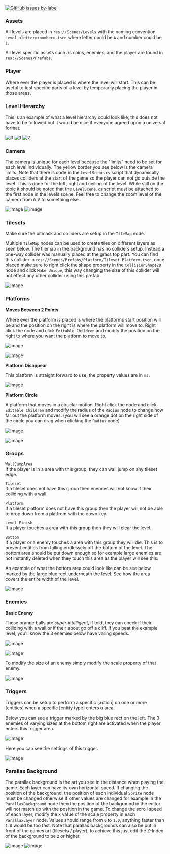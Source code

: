 [![GitHub issues by-label](https://img.shields.io/github/issues/Valks-Games/sankari/level%20designer?color=black&label=Level%20Designer)](https://github.com/Valks-Games/sankari/issues?q=is%3Aissue+is%3Aopen+label%3A%22level+designer%22)

### Assets
All levels are placed in `res://Scenes/Levels` with the naming convention `Level <letter><number>.tscn` where letter could be `A` and number could be `1`.

All level specific assets such as coins, enemies, and the player are found in `res://Scenes/Prefabs`.

### Player
Where ever the player is placed is where the level will start. This can be useful to test specific parts of a level by temporarily placing the player in those areas.

### Level Hierarchy

This is an example of what a level hierarchy could look like, this does not have to be followed but it would be nice if everyone agreed upon a universal format.

![3](https://user-images.githubusercontent.com/6277739/188210442-c5ae2c69-c4b6-46ce-94dc-78b17b15acca.png) ![1](https://user-images.githubusercontent.com/6277739/188210002-7e0eb644-e057-4bc8-8af8-f82e8bb253fc.png) ![2](https://user-images.githubusercontent.com/6277739/188210261-ec1fa467-d868-4aae-962f-4e2addb862d4.png)

### Camera
The camera is unique for each level because the "limits" need to be set for each level individually. The yellow border you see below is the camera limits. Note that there is code in the `LevelScene.cs` script that dynamically places colliders at the start of the game so the player can not go outside the level. This is done for the left, right and ceiling of the level. While still on the topic it should be noted that the `LevelScene.cs` script must be attached to the first node in the levels scene. Feel free to change the zoom level of the camera from `0.8` to something else.

![image](https://user-images.githubusercontent.com/6277739/188217154-7b1631a1-68d3-4f5e-bf20-0f8ab1cf7b7f.png)
![image](https://user-images.githubusercontent.com/6277739/188217468-cc1ee705-46f7-41d4-978e-c828e96aaab3.png)

### Tilesets
Make sure the bitmask and colliders are setup in the `TileMap` node.

Multiple `TileMap` nodes can be used to create tiles on different layers as seen below. The tilemap in the background has no colliders setup. Instead a one-way collider was manually placed at the grass top part. You can find this collider in `res://Scenes/Prefabs/Platform/Tileset Platform.tscn`, once placed make sure to right click the shape property in the `CollisionShape2D` node and click `Make Unique`, this way changing the size of this collider will not effect any other collider using this prefab.

![image](https://user-images.githubusercontent.com/6277739/188211331-bfacc803-454a-46da-a2ee-549948d5be67.png)

### Platforms
**Moves Between 2 Points**  

Where ever the platform is placed is where the platforms start position will be and the position on the right is where the platform will move to. Right click the node and click `Editable Children` and modify the position on the right to where you want the platform to move to.

![image](https://user-images.githubusercontent.com/6277739/188214283-9278982b-c61f-4872-8866-7ef09038cd2c.png)

![image](https://user-images.githubusercontent.com/6277739/188214660-55f23f64-b7bd-4ffe-86f7-c412d38fa2eb.png)

**Platform Disappear**

This platform is straight forward to use, the property values are in `ms`.

![image](https://user-images.githubusercontent.com/6277739/188214777-4488a0f5-c8f5-436c-9b01-d18f90b0634b.png)

**Platform Circle**

A platform that moves in a ciruclar motion. Right click the node and click `Editable Children` and modify the radius of the `Radius` node to change how far out the platform moves. (you will see a orange dot on the right side of the circle you can drag when clicking the `Radius` node)

![image](https://user-images.githubusercontent.com/6277739/188215183-9d17a5aa-6359-4ebc-a0c8-82291bba6e2c.png)

![image](https://user-images.githubusercontent.com/6277739/188215303-87ee11d6-7f35-4333-949e-c5dca28b1dfb.png)

### Groups
`WallJumpArea`  
If the player is in a area with this group, they can wall jump on any tileset edge.

`Tileset`  
If a tileset does not have this group then enemies will not know if their colliding with a wall.

`Platform`  
If a tileset platform does not have this group then the player will not be able to drop down from a platfrom with the down key.

`Level Finish`  
If a player touches a area with this group then they will clear the level.

`Bottom`  
If a player or a enemy touches a area with this group they will die. This is to prevent entities from falling endlessely off the bottom of the level. The bottom area should be put down enough so for example large enemies are not instantly deleted when they touch this area as the player will see this.

An example of what the bottom area could look like can be see below marked by the large blue rect underneath the level. See how the area covers the entire width of the level.

![image](https://user-images.githubusercontent.com/6277739/188217709-4a979579-f177-4a3e-b820-213f085d923a.png)

### Enemies
**Basic Enemy**  

These orange balls are *super intelligent*, if told, they can check if their colliding with a wall or if their about go off a cliff. If you beat the example level, you'll know the 3 enemies below have varing speeds.

![image](https://user-images.githubusercontent.com/6277739/188215652-9311b33b-ae05-46aa-8031-882f14797c2a.png)

![image](https://user-images.githubusercontent.com/6277739/188215613-e2bcf8ad-a405-4553-a7c2-46d530e22ccb.png)

To modify the size of an enemy simply modify the scale property of that enemy.

![image](https://user-images.githubusercontent.com/6277739/188217977-63004e7a-59b9-460d-93a9-ded3c6949f2f.png)

### Triggers
Triggers can be setup to perform a specific [action] on one or more [entities] when a specific [entity type] enters a area.

Below you can see a trigger marked by the big blue rect on the left. The 3 enemies of varying sizes at the bottom right are activated when the player enters this trigger area.

![image](https://user-images.githubusercontent.com/6277739/188212774-c6e94076-891b-4ee5-ae13-8beed247ea0c.png)

Here you can see the settings of this trigger.

![image](https://user-images.githubusercontent.com/6277739/188213062-ca109320-ca13-438e-a5fe-f78e8558043b.png)

### Parallax Background  

The parallax background is the art you see in the distance when playing the game. Each layer can have its own horizontal speed. If changing the position of the background, the position of each individual `Sprite` node must be changed otherwise if other values are changed for example in the `ParallaxBackground` node then the position of the background in the editor will not match up with the position in the game. To change the scroll speed of each layer, modify the x value of the scale property in each `ParallaxLayer` node. Values should range from `0` to `1.0`, anything faster than `1.0` would be too fast. Note that parallax backgrounds can also be put in front of the games art (tilesets / player), to achieve this just edit the Z-Index of the background to be `2` or higher.

![image](https://user-images.githubusercontent.com/6277739/188216170-6afc81ab-e40e-41bc-8df1-be71dcaa9ae1.png)
![image](https://user-images.githubusercontent.com/6277739/188216240-092f3ab8-8a0a-463a-aa02-5b2aea0cd7c0.png)


